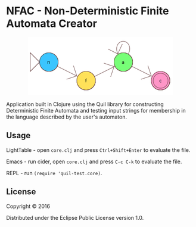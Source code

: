 # NFAC - Non-Deterministic Finite Automata Creator
<p align="center">
        <img width="389" height="155" src="https://github.com/E-A-Griffin/DFAC/blob/master/NFA-Logo.png">
 </p>
Application built in Clojure using the Quil library for constructing Deterministic Finite Automata and testing input strings for membership in the language described by the user's automaton.

## Usage

LightTable - open `core.clj` and press `Ctrl+Shift+Enter` to evaluate the file.

Emacs - run cider, open `core.clj` and press `C-c C-k` to evaluate the file.

REPL - run `(require 'quil-test.core)`.

## License

Copyright © 2016

Distributed under the Eclipse Public License version 1.0.
